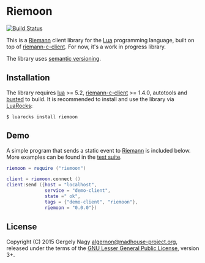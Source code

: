 Riemoon
=======

[![Build Status](https://img.shields.io/travis/algernon/riemoon/master.svg?style=flat-square)](https://travis-ci.org/algernon/riemoon)

This is a [Riemann][riemann] client library for the [Lua][lua]
programming language, built on top of [riemann-c-client][rcc]. For
now, it's a work in progress library.

 [riemann]: http://riemann.io/
 [lua]: http://lua.org/
 [rcc]: https://github.com/algernon/riemann-c-client

The library uses [semantic versioning][semver].

 [semver]: http://semver.org/

Installation
------------

The library requires [lua][lua] >= 5.2, [riemann-c-client][rcc] >=
1.4.0, autotools and [busted][busted] to build. It is recommended to
install and use the library via [LuaRocks][luarocks]:

    $ luarocks install riemoon

 [busted]: http://olivinelabs.com/busted/
 [luarocks]: http://luarocks.org/

Demo
----

A simple program that sends a static event to [Riemann][riemann] is
included below. More examples can be found in the [test suite][tests].

 [tests]: https://github.com/algernon/riemoon/tree/master/tests

```lua
riemoon = require ("riemoon")

client = riemoon.connect ()
client:send ({host = "localhost",
              service = "demo-client",
              state =" ok",
              tags = {"demo-client", "riemoon"},
              riemoon = "0.0.0"})
```

License
-------

Copyright (C) 2015 Gergely Nagy <algernon@madhouse-project.org>,
released under the terms of the
[GNU Lesser General Public License][lgpl], version 3+.

 [lgpl]: http://www.gnu.org/licenses/lgpl.html
